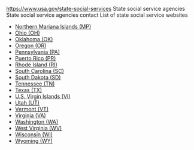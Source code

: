

https://www.usa.gov/state-social-services
State social service agencies
State social service agencies contact
List of state social service websites

* [Northern Mariana Islands (MP)](https://childcare.gov/state-resources/northern-mariana-islands)
* [Ohio (OH)](https://jfs.ohio.gov/)
* [Oklahoma (OK)](https://oklahoma.gov/okdhs.html)
* [Oregon (OR)](https://www.oregon.gov/odhs/pages/default.aspx)
* [Pennsylvania (PA)](https://www.pa.gov/en/agencies/dhs.html)
* [Puerto Rico (PR)](https://childcare.gov/state-resources/puerto-rico)
* [Rhode Island (RI)](https://dhs.ri.gov/)
* [South Carolina (SC)](https://dss.sc.gov/)
* [South Dakota (SD)](https://dss.sd.gov/)
* [Tennessee (TN)](https://www.tn.gov/humanservices)
* [Texas (TX)](https://www.hhs.texas.gov/)
* [U.S. Virgin Islands (VI)](http://www.dhs.gov.vi/)
* [Utah (UT)](https://dhhs.utah.gov/services/)
* [Vermont (VT)](https://humanservices.vermont.gov/)
* [Virginia (VA)](https://www.dss.virginia.gov/)
* [Washington (WA)](https://www.dshs.wa.gov/)
* [West Virginia (WV)](https://dhhr.wv.gov/POS/Pages/AllProgams.aspx)
* [Wisconsin (WI)](https://dcf.wisconsin.gov/)
* [Wyoming (WY)](https://www.fns.usda.gov/fns-contact/wyoming-department-family-services)
